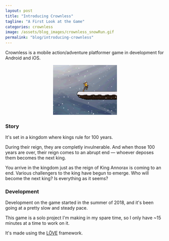 ```yaml
---
layout: post
title: "Introducing Crownless"
tagline: "A First Look at the Game"
categories: crownless 
image: /assets/blog_images/crownless_snowRun.gif
permalink: "blog/introducing-crownless"
---
```

Crownless is a mobile action/adventure platformer game in development for Android and iOS.

<div style="text-align:center"><img src="/assets/blog_images/crownless_snowRun.gif" width="40%" /></div>

### Story
It's set in a kingdom where kings rule for 100 years.

During their reign, they are completly invulnerable. And when those 100 years are over, their reign comes to an abrupt end — whoever deposes them becomes the next king.

You arrive in the kingdom just as the reign of King Annorax is coming to an end. Various challengers to the king have begun to emerge. Who will become the next king? Is everything as it seems?

### Development
Development on the game started in the summer of 2018, and it's been going at a pretty slow and steady pace.

This game is a solo project I'm making in my spare time, so I only have ~15 minutes at a time to work on it.

It's made using the [LÖVE](https://love2d.org/) framework.
